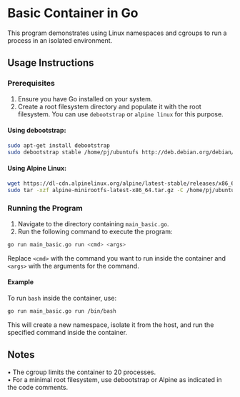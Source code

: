 # Basic Container in Go

This program demonstrates using Linux namespaces and cgroups to run a process in an isolated environment.

## Usage Instructions

### Prerequisites

1. Ensure you have Go installed on your system.
2. Create a root filesystem directory and populate it with the root filesystem. You can use `debootstrap` or `alpine linux` for this purpose.

#### Using debootstrap:
```sh
sudo apt-get install debootstrap 
sudo debootstrap stable /home/pj/ubuntufs http://deb.debian.org/debian/
```

#### Using Alpine Linux:
```sh
wget https://dl-cdn.alpinelinux.org/alpine/latest-stable/releases/x86_64/alpine-minirootfs-latest-x86_64.tar.gz
sudo tar -xzf alpine-minirootfs-latest-x86_64.tar.gz -C /home/pj/ubuntufs
```

### Running the Program

1. Navigate to the directory containing `main_basic.go`.
2. Run the following command to execute the program:

```sh
go run main_basic.go run <cmd> <args>
```

Replace `<cmd>` with the command you want to run inside the container and `<args>` with the arguments for the command.

#### Example

To run `bash` inside the container, use:

```sh
go run main_basic.go run /bin/bash
```

This will create a new namespace, isolate it from the host, and run the specified command inside the container.

## Notes

• The cgroup limits the container to 20 processes.  
• For a minimal root filesystem, use debootstrap or Alpine as indicated in the code comments.